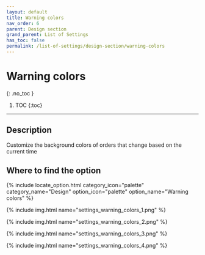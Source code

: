 ```yaml
---
layout: default
title: Warning colors
nav_order: 6
parent: Design section
grand_parent: List of Settings
has_toc: false
permalink: /list-of-settings/design-section/warning-colors
---
```


# Warning colors
{: .no_toc }

1. TOC
{:toc}

---

## Description
Customize the background colors of orders that change based on the current time

## Where to find the option
{% include locate_option.html category_icon="palette" category_name="Design" option_icon="palette" option_name="Warning colors" %}

{% include img.html name="settings_warning_colors_1.png" %}

{% include img.html name="settings_warning_colors_2.png" %}

{% include img.html name="settings_warning_colors_3.png" %}

{% include img.html name="settings_warning_colors_4.png" %}